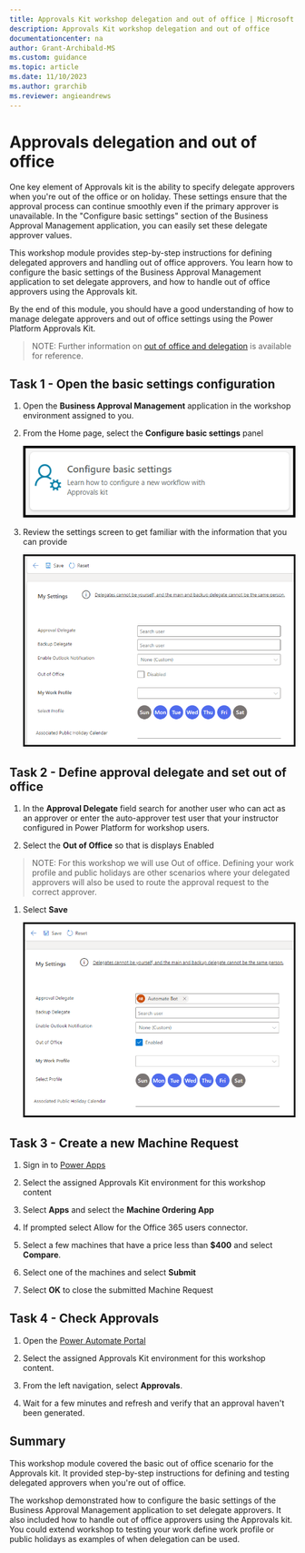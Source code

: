 ```yaml
---
title: Approvals Kit workshop delegation and out of office | Microsoft Learn
description: Approvals Kit workshop delegation and out of office
documentationcenter: na
author: Grant-Archibald-MS
ms.custom: guidance
ms.topic: article
ms.date: 11/10/2023
ms.author: grarchib
ms.reviewer: angieandrews
---
```


# Approvals delegation and out of office

One key element of Approvals kit is the ability to specify delegate approvers when you're out of the office or on holiday. These settings ensure that the approval process can continue smoothly even if the primary approver is unavailable. In the "Configure basic settings" section of the Business Approval Management application, you can easily set these delegate approver values.

This workshop module provides step-by-step instructions for defining delegated approvers and handling out of office approvers. You learn how to configure the basic settings of the Business Approval Management application to set delegate approvers, and how to handle out of office approvers using the Approvals kit.

By the end of this module, you should have a good understanding of how to manage delegate approvers and out of office settings using the Power Platform Approvals Kit.

> NOTE: Further information on [out of office and delegation](../../setup-out-of-office-and-delegation.md) is available for reference.

## Task 1 - Open the basic settings configuration

1. Open the **Business Approval Management** application in the workshop environment assigned to you.

1. From the Home page, select the **Configure basic settings** panel

   ![Screenshot of Configure basic settings from the Home page of Business Approval Management application](./media/business-approval-management-configure-basic-settings.png)

1. Review the settings screen to get familiar with the information that you can provide

   ![Screenshot of basic settings inside the Business Approval Management application](./media/business-approval-management-basic-settings.png)

## Task 2 - Define approval delegate and set out of office

1. In the **Approval Delegate** field search for another user who can act as an approver or enter the auto-approver test user that your instructor configured in Power Platform for workshop users.

1. Select the **Out of Office** so that is displays Enabled

> NOTE: For this workshop we will use Out of office. Defining your work profile and public holidays are other scenarios where your delegated approvers will also be used to route the approval request to the correct approver.

1. Select **Save**

   ![Screenshot of basic settings inside the Business Approval Management application with sample delegate and outof office](./media/business-approval-management-basic-settings-sample.png)

## Task 3 - Create a new Machine Request

1. Sign in to [Power Apps](https://make.powerapps.com)

1. Select the assigned Approvals Kit environment for this workshop content

1. Select **Apps** and select the **Machine Ordering App**

1. If prompted select Allow for the Office 365 users connector.

1. Select a few machines that have a price less than **$400** and select **Compare**.

1. Select one of the machines  and select **Submit**

1. Select **OK** to close the submitted Machine Request

## Task 4 - Check Approvals

1. Open the [Power Automate Portal](https://make.powerautomate.com)

1. Select the assigned Approvals Kit environment for this workshop content.

1. From the left navigation, select **Approvals**.

1. Wait for a few minutes and refresh and verify that an approval haven't been generated.

## Summary

This workshop module covered the basic out of office scenario for the Approvals kit. It provided step-by-step instructions for defining and testing delegated approvers when you're out of office.

The workshop demonstrated how to configure the basic settings of the Business Approval Management application to set delegate approvers. It also included how to handle out of office approvers using the Approvals kit. You could extend workshop to testing your work define work profile or public holidays as examples of when delegation can be used.
